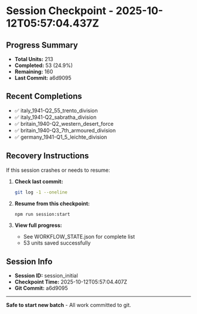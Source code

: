 # Session Checkpoint - 2025-10-12T05:57:04.437Z

## Progress Summary

- **Total Units:** 213
- **Completed:** 53 (24.9%)
- **Remaining:** 160
- **Last Commit:** a6d9095

## Recent Completions

- ✅ italy_1941-Q2_55_trento_division
- ✅ italy_1941-Q2_sabratha_division
- ✅ britain_1940-Q2_western_desert_force
- ✅ britain_1940-Q3_7th_armoured_division
- ✅ germany_1941-Q1_5_leichte_division

## Recovery Instructions

If this session crashes or needs to resume:

1. **Check last commit:**
   ```bash
   git log -1 --oneline
   ```

2. **Resume from this checkpoint:**
   ```bash
   npm run session:start
   ```

3. **View full progress:**
   - See WORKFLOW_STATE.json for complete list
   - 53 units saved successfully

## Session Info

- **Session ID:** session_initial
- **Checkpoint Time:** 2025-10-12T05:57:04.407Z
- **Git Commit:** a6d9095

---

**Safe to start new batch** - All work committed to git.
